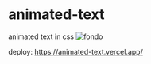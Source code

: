 # animated-text
animated text in css
![fondo](https://user-images.githubusercontent.com/91487119/219823646-7af39626-9ebe-4c69-b65e-bba06f0a0d13.png)

deploy: https://animated-text.vercel.app/
